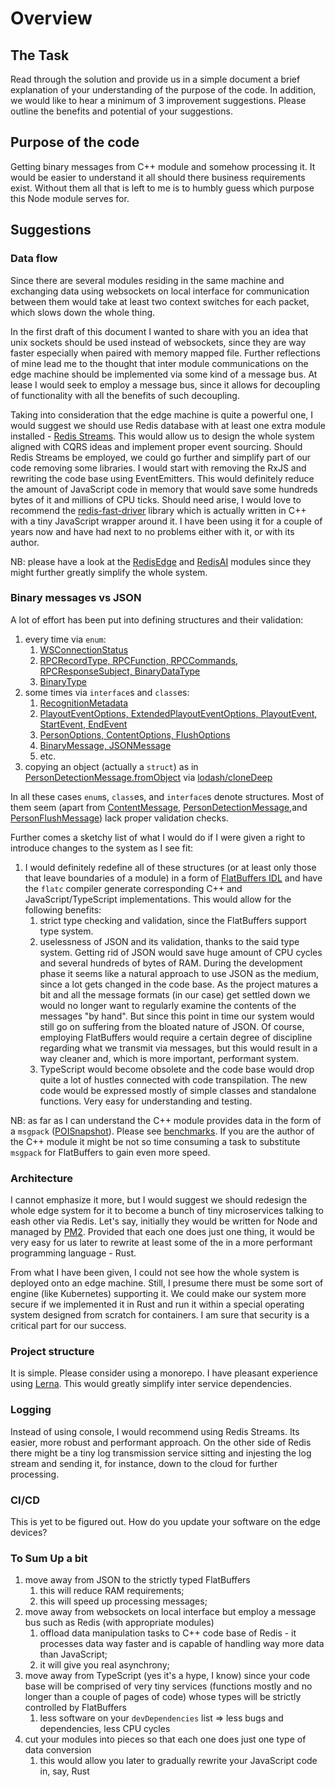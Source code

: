 # Overview

## The Task

Read through the solution and provide us in a simple document a brief explanation of your understanding of the purpose of the code. In addition, we would like to hear a minimum of 3 improvement suggestions. Please outline the benefits and potential of your suggestions.

## Purpose of the code

Getting binary messages from C++ module and somehow processing it.
It would be easier to understand it all should there business requirements exist.
Without them all that is left to me is to humbly guess which purpose this Node module serves for.

## Suggestions

### Data flow

Since there are several modules residing in the same machine and exchanging data using websockets
on local interface for communication between them would take at least two context switches
for each packet, which slows down the whole thing.

In the first draft of this document I wanted to share with you an idea that unix sockets should be used instead of websockets, since they are way faster especially when paired with memory mapped file. Further reflections of mine lead me to the thought that inter module communications on the edge machine should be implemented via some kind of a message bus. At lease I would seek to employ a message bus, since it allows for decoupling of functionality with all the benefits of such decoupling.

Taking into consideration that the edge machine is quite a powerful one, I would suggest we should use Redis database with at least one extra module installed - [Redis Streams](https://redis.io/topics/streams-intro). This would allow us to design the whole system aligned with CQRS ideas and implement proper event sourcing.
Should Redis Streams be employed, we could go further and simplify part of our code removing some libraries. I would start with removing the RxJS and rewriting the code base using EventEmitters. This would definitely reduce the amount of JavaScript code in memory that would save some hundreds bytes of it and millions of CPU ticks. Should need arise, I would love to recommend the [redis-fast-driver](https://github.com/h0x91b/redis-fast-driver) library which is actually written in C++ with a tiny JavaScript wrapper around it. I have been using it for a couple of years now and have had next to no problems either with it, or with its author.

NB: please have a look at the [RedisEdge](https://redislabs.com/solutions/redisedge/) and [RedisAI](https://redislabs.com/blog/redis-ai-first-steps/) modules since they might further greatly simplify the whole system.

### Binary messages vs JSON

A lot of effort has been put into defining structures and their validation:

1. every time via `enum`:
   1. [WSConnectionStatus](src/connection/WSConnection.ts)
   2. [RPCRecordType, RPCFunction, RPCCommands, RPCResponseSubject, BinaryDataType](src/constants/Constants.ts)
   3. [BinaryType](src/types/index.ts)
2. some times via `interface`s and `class`es:
   1. [RecognitionMetadata](src/model/person-detection/PersonDetection.ts)
   2. [PlayoutEventOptions, ExtendedPlayoutEventOptions, PlayoutEvent, StartEvent, EndEvent](src/model/playout-event/PlayoutEvent.ts)
   3. [PersonOptions, ContentOptions, FlushOptions](src/poi/test-utils/common.ts)
   4. [BinaryMessage, JSONMessage](src/types/index.ts)
   5. etc.
3. copying an object (actually a `struct`) as in [PersonDetectionMessage.fromObject](src/messages/person-detection/PersonDetectionMessage.ts) via [lodash/cloneDeep](https://lodash.com/docs/4.17.11#cloneDeep)

In all these cases `enum`s, `class`es, and `interface`s denote structures.
Most of them seem (apart from [ContentMessage](src/messages/content/ContentMessage.ts), [PersonDetectionMessage](src/messages/person-detection/PersonDetectionMessage.ts),and [PersonFlushMessage](src/messages/person-flush/PersonFlushMessage.ts)) lack proper validation checks.

Further comes a sketchy list of what I would do if I were given a right to introduce changes to the system as I see fit:

1. I would definitely redefine all of these structures (or at least only those that leave boundaries of a module) in a form of [FlatBuffers IDL](https://google.github.io/flatbuffers/md__schemas.html) and have the `flatc` compiler generate corresponding C++ and JavaScript/TypeScript implementations. This would allow for the following benefits:
   1. strict type checking and validation, since the FlatBuffers support type system.
   2. uselessness of JSON and its validation, thanks to the said type system. Getting rid of JSON would save huge amount of CPU cycles and several hundreds of bytes of RAM. During the development phase it seems like a natural approach to use JSON as the medium, since a lot gets changed in the code base. As the project matures a bit and all the message formats (in our case) get settled down we would no longer want to regularly examine the contents of the messages "by hand". But since this point in time our system would still go on suffering from the bloated nature of JSON. Of course, employing FlatBuffers would require a certain degree of discipline regarding what we transmit via messages, but this would result in a way cleaner and, which is more important, performant system.
   3. TypeScript would become obsolete and the code base would drop quite a lot of hustles connected with code transpilation. The new code would be expressed mostly of simple classes and standalone functions. Very easy for understanding and testing.

NB: as far as I can understand the C++ module provides data in the form of a `msgpack` ([POISnapshot](src/poi/POISnapshot.ts)). Please see [benchmarks](https://google.github.io/flatbuffers/flatbuffers_benchmarks.html). If you are the author of the C++ module it might be not so time consuming a task to substitute `msgpack` for FlatBuffers to gain even more speed.

### Architecture

I cannot emphasize it more, but I would suggest we should redesign the whole edge system for it to become a bunch of tiny microservices talking to eash other via Redis. Let's say, initially they would be written for Node and managed by [PM2](https://github.com/Unitech/PM2/). Provided that each one does just one thing, it would be very easy for us later to rewrite at least some of the in a more performant programming language - Rust.

From what I have been given, I could not see how the whole system is deployed onto an edge machine. Still, I presume there must be some sort of engine (like Kubernetes) supporting it. We could make our system more secure if we implemented it in Rust and run it within a special operating system designed from scratch for containers. I am sure that security is a critical part for our success.

### Project structure

It is simple. Please consider using a monorepo. I have pleasant experience using [Lerna](https://github.com/lerna/lerna). This would greatly simplify inter service dependencies.

### Logging

Instead of using console, I would recommend using Redis Streams. Its easier, more robust and performant approach. On the other side of Redis there might be a tiny log transmission service sitting and injesting the log stream and sending it, for instance, down to the cloud for further processing.

### CI/CD

This is yet to be figured out. How do you update your software on the edge devices?

### To Sum Up a bit

1. move away from JSON to the strictly typed FlatBuffers
   1. this will reduce RAM requirements;
   2. this will speed up processing messages;
2. move away from websockets on local interface but employ a message bus such as Redis (with appropriate modules)
   1. offload data manipulation tasks to C++ code base of Redis - it processes data way faster and is capable of handling way more data than JavaScript;
   2. it will give you real asynchrony;
3. move away from TypeScript (yes it's a hype, I know) since your code base will be comprised of very tiny services (functions mostly and no longer than a couple of pages of code) whose types will be strictly controlled by FlatBuffers
   1. less software on your `devDependencies` list => less bugs and dependencies, less CPU cycles
4. cut your modules into pieces so that each one does just one type of data conversion
   1. this would allow you later to gradually rewrite your JavaScript code in, say, Rust
